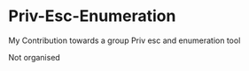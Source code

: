 # Priv-Esc-Enumeration
My Contribution towards a group Priv esc and enumeration tool


Not organised
